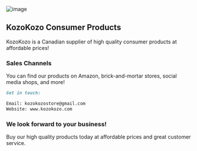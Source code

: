 ![image](https://user-images.githubusercontent.com/82908376/115480911-7b36c080-a219-11eb-9fc6-9a1043377bd4.png)


## KozoKozo Consumer Products

KozoKozo is a Canadian supplier of high quality consumer products at affordable prices! 

### Sales Channels 

You can find our products on Amazon, brick-and-mortar stores, social media shops, and more! 

```markdown
Get in touch:

Email: kozokozostore@gmail.com
Website: www.kozokozo.com
```

### We look forward to your business!

Buy our high quality products today at affordable prices and great customer service. 
